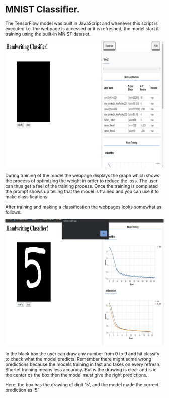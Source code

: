 # MNIST Classifier.

The TensorFlow model was built in JavaScript and whenever this script is executed i.e. the webpage is accessed or it is refreshed, 
the model start it training using the built-in MNIST dataset.

<img src="https://github.com/kushagras71/ML_DL_Model_Deployment/blob/master/Tensorflow_Models/MNIST_WEB/output_images/MNIST_Classifier_1.png" width=900 height=400>

During training of the model the webpage displays the graph which shows the process of optimizing the weight in order to reduce the loss. The user can thus get a feel of the 
training process. Once the training is completed the prompt shows up telling that the model is trained and you can use it to make classifications. 

After training and making a classification the webpages looks somewhat as follows:

<img src="https://github.com/kushagras71/ML_DL_Model_Deployment/blob/master/Tensorflow_Models/MNIST_WEB/output_images/MNIST_Classifier_2.png" width=900 height=400>

In the black box the user can draw any number from 0 to 9 and hit classify to check what the model predicts. Remember there might some wrong predictions because the models training in fast and takes on every refresh. Shortet training means less accuracy. But is the drawing is clear and is in the center os the box then the model must give the 
right predictions.

Here, the box has the drawing of digit '5', and
the model made the correct prediction as '5.'
